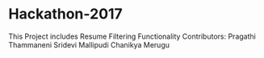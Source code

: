 # Hackathon-2017


This Project includes Resume Filtering Functionality 
Contributors:
    Pragathi Thammaneni
    Sridevi Mallipudi
    Chanikya Merugu
                